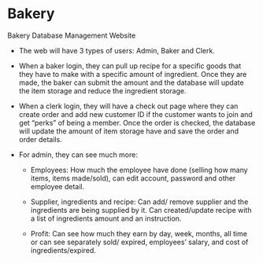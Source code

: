 # Bakery
Bakery Database Management Website

-	The web will have 3 types of users: Admin, Baker and Clerk. 

-	When a baker login, they can pull up recipe for a specific goods that they have to make with a specific amount of ingredient. Once they are made, the baker can submit the amount and the database will update the item storage and reduce the ingredient storage.

-	When a clerk login, they will have a check out page where they can create order and add new customer ID if the customer wants to join and get “perks” of being a member. Once the order is checked, the database will update the amount of item storage have and save the order and order details.

-	For admin, they can see much more:

      -	Employees: How much the employee have done  (selling how many items, items made/sold), can edit account, password and other employee detail.
  
      -	Supplier, ingredients and recipe: Can add/ remove supplier and the ingredients are being supplied by it. Can created/update recipe with a list of ingredients amount and an instruction.
  
      -	Profit: Can see how much they earn by day, week, months, all time or can see separately sold/ expired, employees’ salary, and cost of ingredients/expired.

